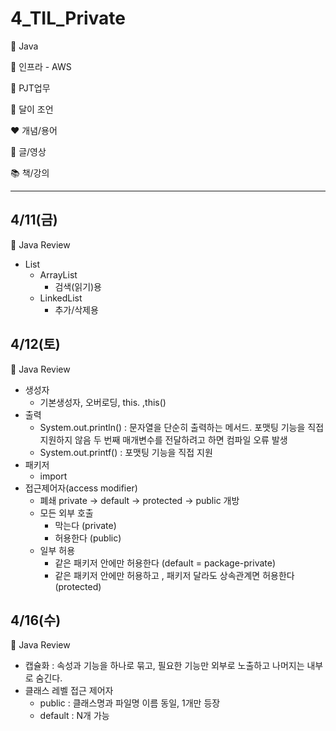 # 4_TIL_Private

:purple_heart: Java

:green_heart: 인프라 - AWS

:handshake: PJT업무

:crescent_moon: 달이 조언​

:heart: 개념/용어

:blue_heart: 글/영상

:books: 책/강의

---

## 4/11(금)
:purple_heart: Java Review

- List
    - ArrayList
        - 검색(읽기)용   
    - LinkedList
        - 추가/삭제용

## 4/12(토)
:purple_heart: Java Review

- 생성자
    - 기본생성자, 오버로딩, this. ,this()
- 출력
    - System.out.println() : 문자열을 단순히 출력하는 메서드.
      포맷팅 기능을 직접 지원하지 않음
      두 번째 매개변수를 전달하려고 하면 컴파일 오류 발생
    - System.out.printf() : 포맷팅 기능을 직접 지원
- 패키저
    - import
- 접근제어자(access modifier)
    - 폐쇄 private -> default -> protected -> public 개방
    - 모든 외부 호출 
        - 막는다 (private)
        - 허용한다 (public)
    - 일부 허용
        - 같은 패키저 안에만 허용한다 (default = package-private)
        - 같은 패키저 안에만 허용하고 , 패키저 달라도 상속관계면 허용한다 (protected)

## 4/16(수)
:purple_heart: Java Review
- 캡슐화 : 속성과 기능을 하나로 묶고, 필요한 기능만 외부로 노출하고 나머지는 내부로 숨긴다.
- 클래스 레벨 접근 제어자
    - public : 클래스명과 파일명 이름 동일, 1개만 등장
    - default : N개 가능